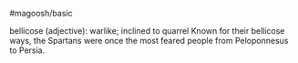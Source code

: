 #magoosh/basic

bellicose (adjective): warlike; inclined to quarrel 
Known for their bellicose ways, the Spartans were once the most feared people from Peloponnesus to 
Persia. 
